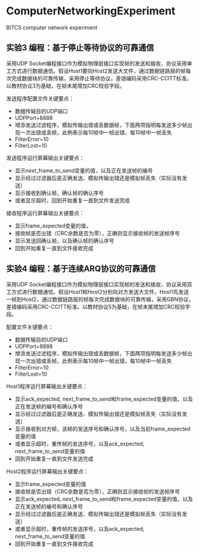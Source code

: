 # ComputerNetworkingExperiment
BITCS computer network experiment

## 实验3 编程：基于停止等待协议的可靠通信
采用UDP Socket编程接口作为模拟物理层接口实现帧的发送和接收，协议采用单工方式进行数据通信。假设Host1要向Host2发送大文件，通过数据链路层的帧每次完成数据块的可靠传输，采用停止等待协议，差错编码采用CRC-CCITT标准。以教材协议3为基础，在帧末尾增加CRC校验字段。

发送程序配置文件关键要点：
- 数据传输目的UDP端口
- UDPPort=8888
- 增添发送过滤程序，模拟传输出错或丢数据帧，下面两项指明每发送多少帧出现一次出错或丢帧，此例表示每10帧中一帧出错，每10帧中一帧丢失
- FilterError=10
- FilterLost=10

发送程序运行屏幕输出关键要点：

- 显示next_frame_to_send变量的值，以及正在发送帧的编号
- 显示经过过滤器后是正确发送、模拟传输出错还是模拟帧丢失（实际没有发送）
- 显示接收到确认帧，确认帧的确认序号
- 或者显示超时，回到开始重复一直到文件发送完成

接收程序运行屏幕输出关键要点：
- 显示frame_expected变量的值，
- 接收帧是否出错（CRC余数是否为零），正确则显示接收帧的发送帧序号
- 显示发送回确认帧，以及确认帧的确认序号
- 回到开始重复一直到文件接收完成

## 实验4 编程：基于连续ARQ协议的可靠通信
采用UDP Socket编程接口作为模拟物理层接口实现帧的发送和接收，协议采用双工方式进行数据通信。假设Host1和Host2分别向对方发送大文件，Host1先发送一帧到Host2，通过数据链路层的帧每次完成数据块的可靠传输，采用GBN协议，差错编码采用CRC-CCITT标准。以教材协议5为基础，在帧末尾增加CRC校验字段。

配置文件关键要点：
- 数据传输目的UDP端口
- UDPPort=8888
- 增添发送过滤程序，模拟传输出错或丢数据帧，下面两项指明每发送多少帧出现一次出错或丢帧，此例表示每10帧中一帧出错，每10帧中一帧丢失
- FilterError=10
- FilterLost=10

Host1程序运行屏幕输出关键要点：
- 显示ack_expected, next_frame_to_send和frame_expected变量的值，以及正在发送帧的编号和确认序号
- 显示经过过滤器后是正确发送、模拟传输出错还是模拟帧丢失（实际没有发送）
- 显示接收到对方帧，该帧的发送序号和确认序号，以及当前frame_expected变量的值
- 或者显示超时，重传帧的发送序号，以及ack_expected, next_frame_to_send变量的值
- 回到开始重复一直到文件发送完成

Host2程序运行屏幕输出关键要点：
- 显示frame_expected变量的值
- 接收帧是否出错（CRC余数是否为零），正确则显示接收帧的发送帧序号
- 显示ack_expected, next_frame_to_send和frame_expected变量的值，以及正在发送帧的编号和确认序号
- 显示经过过滤器后是正确发送、模拟传输出错还是模拟帧丢失（实际没有发送）
- 或者显示超时，重传帧的发送序号，以及ack_expected, next_frame_to_send变量的值
- 回到开始重复一直到文件接收完成
